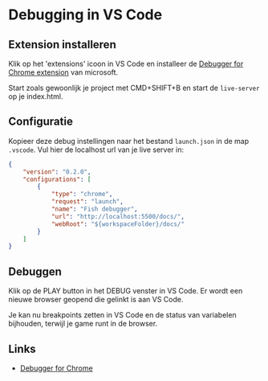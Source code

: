 # Debugging in VS Code

## Extension installeren

Klik op het 'extensions' icoon in VS Code en installeer de [Debugger for Chrome extension](https://marketplace.visualstudio.com/items?itemName=msjsdiag.debugger-for-chrome) van microsoft.

Start zoals gewoonlijk je project met CMD+SHIFT+B en start de `live-server` op je index.html.

## Configuratie

Kopieer deze debug instellingen naar het bestand `launch.json` in de map `.vscode`. 
Vul hier de localhost url van je live server in:

```json
{
    "version": "0.2.0",
    "configurations": [
        {
            "type": "chrome",
            "request": "launch",
            "name": "Fish debugger",
            "url": "http://localhost:5500/docs/",
            "webRoot": "${workspaceFolder}/docs/"
        }
    ]
}
```

## Debuggen

Klik op de PLAY button in het DEBUG venster in VS Code. Er wordt een nieuwe browser geopend die gelinkt is aan VS Code.

Je kan nu breakpoints zetten in VS Code en de status van variabelen bijhouden, terwijl je game runt in de browser. 

## Links

- [Debugger for Chrome](https://marketplace.visualstudio.com/items?itemName=msjsdiag.debugger-for-chrome)
